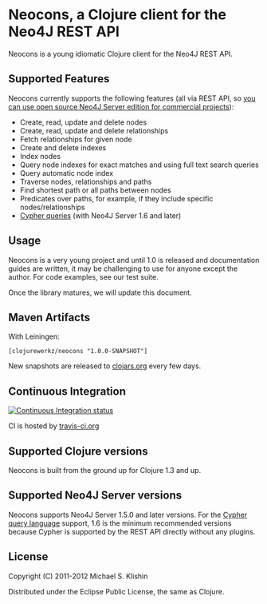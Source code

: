 # Neocons, a Clojure client for the Neo4J REST API

Neocons is a young idiomatic Clojure client for the Neo4J REST API.


## Supported Features

Neocons currently supports the following features (all via REST API, so [you can use open source Neo4J Server edition for commercial projects](http://neo4j.org/licensing-guide/)):

 * Create, read, update and delete nodes
 * Create, read, update and delete relationships
 * Fetch relationships for given node
 * Create and delete indexes
 * Index nodes
 * Query node indexes for exact matches and using full text search queries
 * Query automatic node index
 * Traverse nodes, relationships and paths
 * Find shortest path or all paths between nodes
 * Predicates over paths, for example, if they include specific nodes/relationships
 * [Cypher queries](http://docs.neo4j.org/chunked/1.6/cypher-query-lang.html) (with Neo4J Server 1.6 and later)


## Usage

Neocons is a very young project and until 1.0 is released and documentation guides are written,
it may be challenging to use for anyone except the author. For code examples, see our test
suite.

Once the library matures, we will update this document.


## Maven Artifacts

With Leiningen:

    [clojurewerkz/neocons "1.0.0-SNAPSHOT"]

New snapshots are released to [clojars.org](https://clojars.org/clojurewerkz/neocons) every few days.


## Continuous Integration

[![Continuous Integration status](https://secure.travis-ci.org/michaelklishin/neocons.png)](http://travis-ci.org/michaelklishin/neocons)


CI is hosted by [travis-ci.org](http://travis-ci.org)


## Supported Clojure versions

Neocons is built from the ground up for Clojure 1.3 and up.


## Supported Neo4J Server versions

Neocons supports Neo4J Server 1.5.0 and later versions. For the [Cypher query language](http://docs.neo4j.org/chunked/1.6/cypher-query-lang.html) support, 1.6 is the minimum recommended
versions because Cypher is supported by the REST API directly without any plugins.



## License

Copyright (C) 2011-2012 Michael S. Klishin

Distributed under the Eclipse Public License, the same as Clojure.
